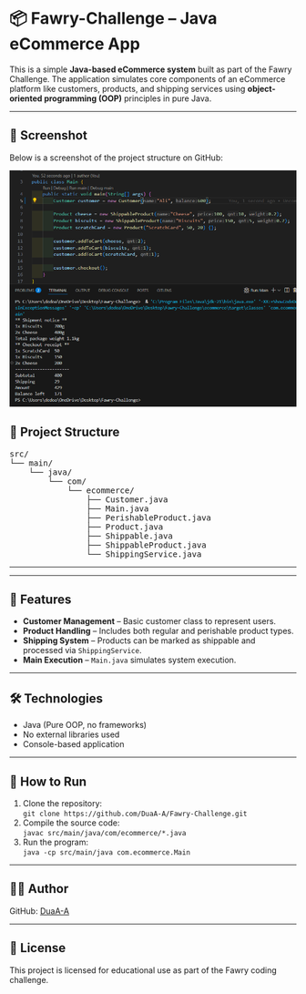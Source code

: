 <h1>📦 Fawry-Challenge – Java eCommerce App</h1>

<p>
  This is a simple <strong>Java-based eCommerce system</strong> built as part of the Fawry Challenge.
  The application simulates core components of an eCommerce platform like customers, products, and shipping
  services using <strong>object-oriented programming (OOP)</strong> principles in pure Java.
</p>

<hr>
<h2>📸 Screenshot</h2>
<p>Below is a screenshot of the project structure on GitHub:</p>
<img src="image.png" alt="Fawry Challenge Java Project Screenshot" width="600" />
<h2/>
<h2>📁 Project Structure</h2>

<pre>
src/
└── main/
    └── java/
        └── com/
            └── ecommerce/
                ├── Customer.java
                ├── Main.java
                ├── PerishableProduct.java
                ├── Product.java
                ├── Shippable.java
                ├── ShippableProduct.java
                └── ShippingService.java
</pre>

<hr>

<!--
💡 Tip: If you're uploading to the root directory, use src="screenshot.png" instead.
Make sure to commit the image file to the repo for it to render correctly.
-->

<hr>

<h2>🚀 Features</h2>
<ul>
  <li><strong>Customer Management</strong> – Basic customer class to represent users.</li>
  <li><strong>Product Handling</strong> – Includes both regular and perishable product types.</li>
  <li><strong>Shipping System</strong> – Products can be marked as shippable and processed via <code>ShippingService</code>.</li>
  <li><strong>Main Execution</strong> – <code>Main.java</code> simulates system execution.</li>
</ul>

<hr>

<h2>🛠 Technologies</h2>
<ul>
  <li>Java (Pure OOP, no frameworks)</li>
  <li>No external libraries used</li>
  <li>Console-based application</li>
</ul>

<hr>

<h2>🧪 How to Run</h2>
<ol>
  <li>Clone the repository:<br>
    <code>git clone https://github.com/DuaA-A/Fawry-Challenge.git</code>
  </li>
  <li>Compile the source code:<br>
    <code>javac src/main/java/com/ecommerce/*.java</code>
  </li>
  <li>Run the program:<br>
    <code>java -cp src/main/java com.ecommerce.Main</code>
  </li>
</ol>

<hr>

<h2>👩‍💻 Author</h2>
<p>
  GitHub: <a href="https://github.com/DuaA-A" target="_blank">DuaA-A</a>
</p>

<hr>

<h2>📄 License</h2>
<p>
  This project is licensed for educational use as part of the Fawry coding challenge.
</p>
